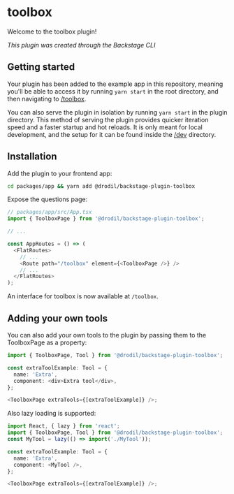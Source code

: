 # toolbox

Welcome to the toolbox plugin!

_This plugin was created through the Backstage CLI_

## Getting started

Your plugin has been added to the example app in this repository, meaning you'll be able to access it by running `yarn start` in the root directory, and then navigating to [/toolbox](http://localhost:3000/toolbox).

You can also serve the plugin in isolation by running `yarn start` in the plugin directory.
This method of serving the plugin provides quicker iteration speed and a faster startup and hot reloads.
It is only meant for local development, and the setup for it can be found inside the [/dev](./dev) directory.

## Installation

Add the plugin to your frontend app:

```bash
cd packages/app && yarn add @drodil/backstage-plugin-toolbox
```

Expose the questions page:

```ts
// packages/app/src/App.tsx
import { ToolboxPage } from '@drodil/backstage-plugin-toolbox';

// ...

const AppRoutes = () => (
  <FlatRoutes>
    // ...
    <Route path="/toolbox" element={<ToolboxPage />} />
    // ...
  </FlatRoutes>
);
```

An interface for toolbox is now available at `/toolbox`.

## Adding your own tools

You can also add your own tools to the plugin by passing them to the ToolboxPage as a property:

```ts
import { ToolboxPage, Tool } from '@drodil/backstage-plugin-toolbox';

const extraToolExample: Tool = {
  name: 'Extra',
  component: <div>Extra tool</div>,
};

<ToolboxPage extraTools={[extraToolExample]} />;
```

Also lazy loading is supported:

```ts
import React, { lazy } from 'react';
import { ToolboxPage, Tool } from '@drodil/backstage-plugin-toolbox';
const MyTool = lazy(() => import('./MyTool'));

const extraToolExample: Tool = {
  name: 'Extra',
  component: <MyTool />,
};

<ToolboxPage extraTools={[extraToolExample]} />;
```
